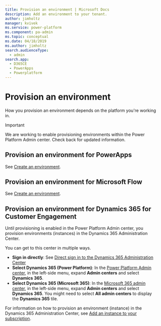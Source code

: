 ```yaml
---
title: Provision an environment | Microsoft Docs
description: Add an environment to your tenant.
author: jimholtz
manager: kvivek
ms.service: power-platform
ms.component: pa-admin
ms.topic: conceptual
ms.date: 04/18/2019
ms.author: jimholtz
search.audienceType: 
  - admin
search.app: 
  - D365CE
  - PowerApps
  - Powerplatform
---
```


# Provision an environment

How you provision an environment depends on the platform you're working in.

> [!IMPORTANT]
> We are working to enable provisioning environments within the Power Platform Admin center. Check back for updated information.

## Provision an environment for PowerApps

See [Create an environment](create-environment.md).

## Provision an environment for Microsoft Flow

See [Create an environment](https://docs.microsoft.com/flow/environments-overview-admin#create-an-environment).

## Provision an environment for Dynamics 365 for Customer Engagement

Until provisioning is enabled in the Power Platform Admin center, you provision environments (instances) in the Dynamics 365 Administration Center.

You can get to this center in multiple ways.

- **Sign in directly**: See [Direct sign in to the Dynamics 365 Administration Center](https://docs.microsoft.com/dynamics365/customer-engagement/admin/sign-in-office-365-apps#direct-sign-in-to-the-dynamics-365-administration-center)
- **Select Dynamics 365 (Power Platform)**: In the [Power Platform Admin center](https://admin.powerplatform.microsoft.com/), in the left-side menu, expand **Admin centers** and select **Dynamics 365**.
- **Select Dynamics 365 (Microsoft 365)**: In the [Microsoft 365 admin center](https://admin.microsoft.com), in the left-side menu, expand **Admin centers** and select **Dynamics 365**. You might need to select **All admin centers** to display the **Dynamics 365** tile. 

For information on how to provision an environment (instance) in the Dynamics 365 Administration Center, see [Add an instance to your subscription](https://docs.microsoft.com/dynamics365/customer-engagement/admin/add-instance-subscription).
